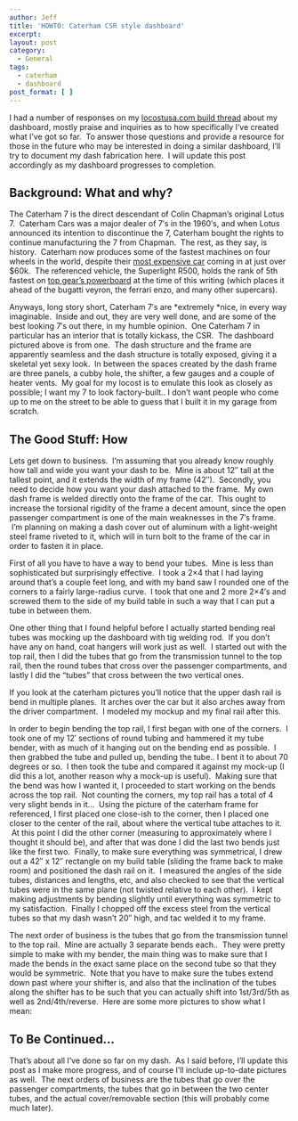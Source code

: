 ```yaml
---
author: Jeff
title: 'HOWTO: Caterham CSR style dashboard'
excerpt:
layout: post
category:
  - General
tags:
  - caterham
  - dashboard
post_format: [ ]
---
```

I had a number of responses on my [locostusa.com build thread][2] about my dashboard, mostly praise and inquiries as to how specifically I’ve created what I’ve got so far.  To answer those questions and provide a resource for those in the future who may be interested in doing a similar dashboard, I’ll try to document my dash fabrication here.  I will update this post accordingly as my dashboard progresses to completion.

## Background: What and why?

The Caterham 7 is the direct descendant of Colin Chapman’s original Lotus 7.  Caterham Cars was a major dealer of 7′s in the 1960′s, and when Lotus announced its intention to discontinue the 7, Caterham bought the rights to continue manufacturing the 7 from Chapman.  The rest, as they say, is history.  Caterham now produces some of the fastest machines on four wheels in the world, despite their [most expensive car][4] coming in at just over $60k.  The referenced vehicle, the Superlight R500, holds the rank of 5th fastest on [top gear’s powerboard][5] at the time of this writing (which places it ahead of the bugatti veyron, the ferrari enzo, and many other supercars).

Anyways, long story short, Caterham 7′s are *extremely *nice, in every way imaginable.  Inside and out, they are very well done, and are some of the best looking 7′s out there, in my humble opinion.  One Caterham 7 in particular has an interior that is totally kickass, the CSR.  The dashboard pictured above is from one.  The dash structure and the frame are apparently seamless and the dash structure is totally exposed, giving it a skeletal yet sexy look.  In between the spaces created by the dash frame are three panels, a cubby hole, the shifter, a few gauges and a couple of heater vents.  My goal for my locost is to emulate this look as closely as possible; I want my 7 to look factory-built.. I don’t want people who come up to me on the street to be able to guess that I built it in my garage from scratch.

## The Good Stuff: How

Lets get down to business.  I’m assuming that you already know roughly how tall and wide you want your dash to be.  Mine is about 12″ tall at the tallest point, and it extends the width of my frame (42″).  Secondly, you need to decide how you want your dash attached to the frame.  My own dash frame is welded directly onto the frame of the car.  This ought to increase the torsional rigidity of the frame a decent amount, since the open passenger compartment is one of the main weaknesses in the 7′s frame.  I’m planning on making a dash cover out of aluminum with a light-weight steel frame riveted to it, which will in turn bolt to the frame of the car in order to fasten it in place.

First of all you have to have a way to bend your tubes.  Mine is less than sophisticated but surprisingly effective.  I took a 2×4 that I had laying around that’s a couple feet long, and with my band saw I rounded one of the corners to a fairly large-radius curve.  I took that one and 2 more 2×4′s and screwed them to the side of my build table in such a way that I can put a tube in between them.

One other thing that I found helpful before I actually started bending real tubes was mocking up the dashboard with tig welding rod.  If you don’t have any on hand, coat hangers will work just as well.  I started out with the top rail, then I did the tubes that go from the transmission tunnel to the top rail, then the round tubes that cross over the passenger compartments, and lastly I did the “tubes” that cross between the two vertical ones.

If you look at the caterham pictures you’ll notice that the upper dash rail is bend in multiple planes.  It arches over the car but it also arches away from the driver compartment.  I modeled my mockup and my final rail after this.

In order to begin bending the top rail, I first began with one of the corners.  I took one of my 12′ sections of round tubing and hammered it my tube bender, with as much of it hanging out on the bending end as possible.  I then grabbed the tube and pulled up, bending the tube.. I bent it to about 70 degrees or so.  I then took the tube and compared it against my mock-up (I did this a lot, another reason why a mock-up is useful).  Making sure that the bend was how I wanted it, I proceeded to start working on the bends across the top rail.  Not counting the corners, my top rail has a total of 4 very slight bends in it…  Using the picture of the caterham frame for referenced, I first placed one close-ish to the corner, then I placed one closer to the center of the rail, about where the vertical tube attaches to it.  At this point I did the other corner (measuring to approximately where I thought it should be), and after that was done I did the last two bends just like the first two.  Finally, to make sure everything was symmetrical, I drew out a 42″ x 12″ rectangle on my build table (sliding the frame back to make room) and positioned the dash rail on it.  I measured the angles of the side tubes, distances and lengths, etc, and also checked to see that the vertical tubes were in the same plane (not twisted relative to each other).  I kept making adjustments by bending slightly until everything was symmetric to my satisfaction.  Finally I chopped off the excess steel from the vertical tubes so that my dash wasn’t 20″ high, and tac welded it to my frame.

The next order of business is the tubes that go from the transmission tunnel to the top rail.  Mine are actually 3 separate bends each..  They were pretty simple to make with my bender, the main thing was to make sure that I made the bends in the exact same place on the second tube so that they would be symmetric.  Note that you have to make sure the tubes extend down past where your shifter is, and also that the inclination of the tubes along the shifter has to be such that you can actually shift into 1st/3rd/5th as well as 2nd/4th/reverse.  Here are some more pictures to show what I mean:

## To Be Continued…

That’s about all I’ve done so far on my dash.  As I said before, I’ll update this post as I make more progress, and of course I’ll include up-to-date pictures as well.  The next orders of business are the tubes that go over the passenger compartments, the tubes that go in between the two center tubes, and the actual cover/removable section (this will probably come much later).

[1]: http://locost.jefftougas.com/wp-content/uploads/2009/11/caterham_2.jpg "Caterham CSR Dashboard"
[2]: http://www.locostusa.com/forums/viewtopic.php?f=35&t=3221
[3]: http://locost.jefftougas.com/wp-content/uploads/2009/11/caterham_frame.jpg "Caterham Frame"
[4]: http://www.uscaterham.com/showroom/R500.html
[5]: http://en.wikipedia.org/wiki/Top_Gear_test_track#The_Power_Board
[6]: http://locost.jefftougas.com/wp-content/uploads/2009/11/caterham_1.jpg "Dashboard Shot 2"
[7]: http://locost.jefftougas.com/wp-content/uploads/2009/11/IMG_5614.jpg "IMG_5614"
[8]: http://locost.jefftougas.com/wp-content/uploads/2009/11/IMG_5615.jpg "IMG_5615"
[9]: http://locost.jefftougas.com/wp-content/uploads/2009/10/IMG_5593.jpg "Mocking up the dashboard"
[10]: http://locost.jefftougas.com/wp-content/uploads/2009/11/IMG_5600.jpg "IMG_5600"
[11]: http://locost.jefftougas.com/wp-content/uploads/2009/11/IMG_5616.jpg "In Neutral"
[12]: http://locost.jefftougas.com/wp-content/uploads/2009/11/IMG_5617.jpg "Neutral 2"
[13]: http://locost.jefftougas.com/wp-content/uploads/2009/11/IMG_5619.jpg "4th gear"
[14]: http://locost.jefftougas.com/wp-content/uploads/2009/11/IMG_5618.jpg "3rd gear"
